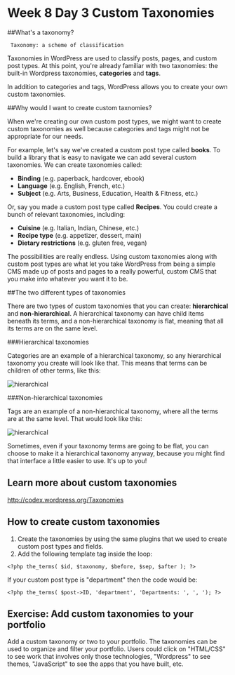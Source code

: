 # Week 8 Day 3 Custom Taxonomies

##What's a taxonomy?

	 Taxonomy: a scheme of classification

Taxonomies in WordPress are used to classify posts, pages, and custom post types. At this point, you're already familiar with two taxonomies: the built-in Wordpress taxonomies, **categories** and **tags**.

In addition to categories and tags, WordPress allows you to create your own custom taxonomies. 

##Why would I want to create custom taxnomies?

When we're creating our own custom post types, we might want to create custom taxonomies as well because categories and tags might not be appropriate for our needs.

For example, let's say we've created a custom post type called **books**. To build a library that is easy to navigate we can add several custom taxonomies. We can create taxonomies called:

* **Binding** (e.g. paperback, hardcover, ebook)
* **Language** (e.g. English, French, etc.)
* **Subject** (e.g. Arts, Business, Education, Health & Fitness, etc.)

Or, say you made a custom post type called **Recipes**. You could create a bunch of relevant taxonomies, including:

* **Cuisine** (e.g. Italian, Indian, Chinese, etc.)
* **Recipe type** (e.g. appetizer, dessert, main)
* **Dietary restrictions** (e.g. gluten free, vegan)

The possibilities are really endless. Using custom taxonomies along with custom post types are what let you take WordPress from being a simple CMS made up of posts and pages to a really powerful, custom CMS that you make into whatever you want it to be.

##The two different types of taxonomies

There are two types of custom taxonomies that you can create: **hierarchical** and **non-hierarchical**. A hierarchical taxonomy can have child items beneath its terms, and a non-hierarchical taxonomy is flat, meaning that all its terms are on the same level.

###Hierarchical taxonomies

Categories are an example of a hierarchical taxonomy, so any hierarchical taxonomy you create will look like that. This means that terms can be children of other terms, like this:

![hierarchical](http://cl.ly/image/2n0M3Y2Y0329/Screen%20Shot%202014-03-06%20at%204.40.21%20PM.png)

###Non-hierarchical taxonomies

Tags are an example of a non-hierarchical taxonomy, where all the terms are at the same level. That would look like this:

![hierarchical](http://cl.ly/image/0b1W3I0e3V1L/Screen%20Shot%202014-03-06%20at%204.41.38%20PM.png)

Sometimes, even if your taxonomy terms are going to be flat, you can choose to make it a hierarchical taxonomy anyway, because you might find that interface a little easier to use. It's up to you!

## Learn more about custom taxonomies

http://codex.wordpress.org/Taxonomies

## How to create custom taxonomies

1. Create the taxonomies by using the same plugins that we used to create custom post types and fields.
2. Add the following template tag inside the loop:

```
<?php the_terms( $id, $taxonomy, $before, $sep, $after ); ?>
```

If your custom post type is "department" then the code would be:

```
<?php the_terms( $post->ID, 'department', 'Departments: ', ', '); ?>
```


## Exercise: Add custom taxonomies to your portfolio

Add a custom taxonomy or two to your portfolio. The taxonomies can be used to organize and filter your portfolio. Users could click on "HTML/CSS" to see work that involves only those technologies, "Wordpress" to see themes, "JavaScript" to see the apps that you have built, etc.